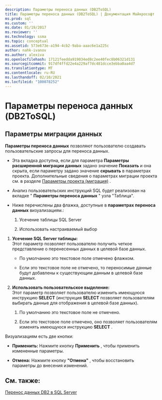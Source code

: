 ```yaml
---
description: Параметры переноса данных (DB2ToSQL)
title: Параметры переноса данных (DB2ToSQL) | Документация Майкрософт
ms.prod: sql
ms.custom: ''
ms.date: 01/19/2017
ms.reviewer: ''
ms.technology: ssma
ms.topic: conceptual
ms.assetid: 573e673e-a194-4cb2-9aba-aaac6e1a225c
author: nahk-ivanov
ms.author: alexiva
ms.openlocfilehash: 17121feedda919034ed8c2ee40fec8b06321d131
ms.sourcegitcommit: 917df4ffd22e4a229af7dc481dcce3ebba0aa4d7
ms.translationtype: MT
ms.contentlocale: ru-RU
ms.lasthandoff: 02/10/2021
ms.locfileid: "100078252"
---
```

# <a name="data-migration-settings-db2tosql"></a>Параметры переноса данных (DB2ToSQL)
  
## <a name="data-migration-settings"></a>Параметры миграции данных  
**Параметры переноса данных** позволяют пользователю создавать пользовательские запросы для переноса данных.  
  
-   Эта вкладка доступна, если для параметра **Параметры расширенной миграции данных** задано значение **Показать** и она скрыта, если параметру задано значение **скрывать** в параметрах проекта. Дополнительные сведения о параметрах миграции проекта см. в разделе [Параметры проекта (миграция)](./project-settings-migration-db2tosql.md) .  
  
-   Анализ пользовательских инструкций SQL будет реализован на вкладке " **Параметры переноса данных** " узла "Таблица".  
  
-   Ниже перечислены два флажка, доступные в **параметрах переноса данных** визуализациям.:  
  
    1.  Усечение таблицы SQL Server  
  
    2.  Использовать настраиваемый выбор  
  
1.  **Усечение SQL Server таблицы:**  
     Этот параметр позволяет пользователю получить четкое представление о перенесенных данных в целевой базе данных.  
  
    -   По умолчанию это текстовое поле отмечено флажком.  
  
    -   Если это текстовое поле не отмечено, то переносимые данные будут добавлены к существующим данным в целевой базе данных.  
  
2.  **Использовать пользовательское выделение:**  
     Этот параметр позволяет пользователю изменить имеющуюся инструкцию **SELECT** (инструкция **SELECT** позволяет пользователям выбирать данные для отображения в целевой базе данных).  
  
    1.  По умолчанию это текстовое поле не отмечено.  
  
    2.  Если это текстовое поле отмечено, оно позволяет пользователям изменять имеющуюся инструкцию **SELECT** .  
  
Визуализациям есть две кнопки:  
  
-   **Применить:** Нажмите кнопку **Применить** , чтобы применить измененные параметры.  
  
-   **Отмена:** Нажмите кнопку **"Отмена"** , чтобы восстановить параметры до внесения изменений.  
  
## <a name="see-also"></a>См. также:  
[Перенос данных DB2 в SQL Server](./migrating-db2-data-into-sql-server-db2tosql.md)  
